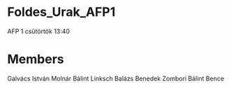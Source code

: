 # Foldes_Urak_AFP1
AFP 1 csütörtök 13:40
# Members
Galvács István
Molnár Bálint
Linksch Balázs Benedek
Zombori Bálint Bence
